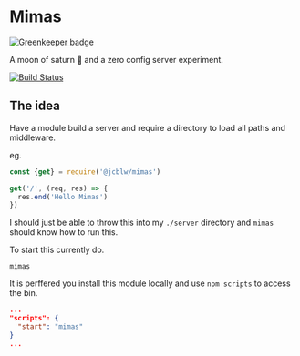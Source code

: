 # Mimas

[![Greenkeeper badge](https://badges.greenkeeper.io/jcblw/mimas.svg)](https://greenkeeper.io/)

A moon of saturn 🌚 and a zero config server experiment.

[![Build Status](https://travis-ci.org/jcblw/mimas.svg?branch=master)](https://travis-ci.org/jcblw/mimas)

## The idea

Have a module build a server and require a directory to load all paths and middleware.

eg.
```javascript
const {get} = require('@jcblw/mimas')

get('/', (req, res) => {
  res.end('Hello Mimas')
})
```

I should just be able to throw this into my `./server` directory and `mimas` should know how to run this.

To start this currently do.

```shell
mimas
```

It is perffered you install this module locally and use `npm scripts` to access the bin.

```json
...
"scripts": {
  "start": "mimas"
}
...
```
